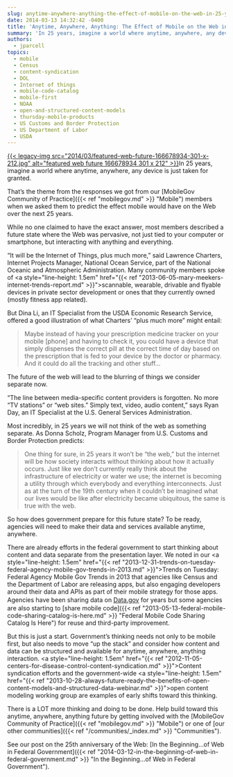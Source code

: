 ```yaml
---
slug: anytime-anywhere-anything-the-effect-of-mobile-on-the-web-in-25-years
date: 2014-03-13 14:32:42 -0400
title: 'Anytime, Anywhere, Anything: The Effect of Mobile on the Web in 25 Years'
summary: 'In 25 years, imagine a world where anytime, anywhere, any device is just taken for granted. That’s the theme from the responses we got from our Mobile Gov Community of Practice members when we asked them to predict the effect mobile would have on the Web'
authors:
  - jparcell
topics:
  - mobile
  - Census
  - content-syndication
  - DOL
  - Internet of things
  - mobile-code-catalog
  - mobile-first
  - NOAA
  - open-and-structured-content-models
  - thursday-mobile-products
  - US Customs and Border Protection
  - US Department of Labor
  - USDA
---
```


<p dir="ltr">
  <a href="https://s3.amazonaws.com/digitalgov/_legacy-img/2014/03/featured-web-future-166678934-301-x-212.jpg">{{< legacy-img src="2014/03/featured-web-future-166678934-301-x-212.jpg" alt="featured web future 166678934 301 x 212" >}}</a>In 25 years, imagine a world where anytime, anywhere, any device is just taken for granted.
</p>

That’s the theme from the responses we got from our [MobileGov Community of Practice]({{< ref "mobilegov.md" >}} "Mobile") members when we asked them to predict the effect mobile would have on the Web over the next 25 years.

While no one claimed to have the exact answer, most members described a future state where the Web was pervasive, not just tied to your computer or smartphone, but interacting with anything and everything.

“It will be the Internet of Things, plus much more,” said Lawrence Charters, Internet Projects Manager, National Ocean Service, part of the National Oceanic and Atmospheric Administration. Many community members spoke of <a style="line-height: 1.5em" href="{{< ref "2013-06-05-mary-meekers-internet-trends-report.md" >}}">scannable, wearable, drivable and flyable</a> devices in private sector development or ones that they currently owned (mostly fitness app related).

But Dina Li, an IT Specialist from the USDA Economic Research Service, offered a good illustration of what Charters&#8217; “plus much more” might entail:

> Maybe instead of having your prescription medicine tracker on your mobile [phone] and having to check it, you could have a device that simply dispenses the correct pill at the correct time of day based on the prescription that is fed to your device by the doctor or pharmacy. And it could do all the tracking and other stuff…

The future of the web will lead to the blurring of things we consider separate now.

“The line between media-specific content providers is forgotten. No more &#8220;TV stations&#8221; or &#8220;web sites.&#8221; Simply text, video, audio content,” says Ryan Day, an IT Specialist at the U.S. General Services Administration.

Most incredibly, in 25 years we will not think of the web as something separate. As Donna Scholz, Program Manager from U.S. Customs and Border Protection predicts:

> One thing for sure, in 25 years it won&#8217;t be &#8220;the web,&#8221; but the internet will be how society interacts without thinking about how it actually occurs. Just like we don&#8217;t currently really think about the infrastructure of electricity or water we use; the internet is becoming a utility through which everybody and everything interconnects. Just as at the turn of the 19th century when it couldn&#8217;t be imagined what our lives would be like after electricity became ubiquitous, the same is true with the web.

So how does government prepare for this future state? To be ready, agencies will need to make their data and services available anytime, anywhere.

There are already efforts in the federal government to start thinking about content and data separate from the presentation layer. We noted in our <a style="line-height: 1.5em" href="{{< ref "2013-12-31-trends-on-tuesday-federal-agency-mobile-gov-trends-in-2013.md" >}}">Trends on Tuesday: Federal Agency Mobile Gov Trends in 2013</a> that agencies like Census and the Department of Labor are releasing apps, but also engaging developers around their data and APIs as part of their mobile strategy for those apps. Agencies have been sharing data on <a style="line-height: 1.5em" href="http://www.data.gov">Data.gov</a> for years but some agencies are also starting to [share mobile code]({{< ref "2013-05-13-federal-mobile-code-sharing-catalog-is-here.md" >}} "Federal Mobile Code Sharing Catalog Is Here") for reuse and third-party improvement.

But this is just a start. Government’s thinking needs not only to be mobile first, but also needs to move “up the stack” and consider how content and data can be structured and available for anytime, anywhere, anything interaction. <a style="line-height: 1.5em" href="{{< ref "2012-11-05-centers-for-disease-control-content-syndication.md" >}}">Content syndication</a> efforts and the government-wide <a style="line-height: 1.5em" href="{{< ref "2013-10-28-always-future-ready-the-benefits-of-open-content-models-and-structured-data-webinar.md" >}}">open content modeling working group</a> are examples of early shifts toward this thinking.

There is a LOT more thinking and doing to be done. Help build toward this anytime, anywhere, anything future by getting involved with the [MobileGov Community of Practice]({{< ref "mobilegov.md" >}} "Mobile") or one of [our other communities]({{< ref "/communities/_index.md" >}} "Communities").

See our post on the 25th anniversary of the Web: [In the Beginning…of Web in Federal Government]({{< ref "2014-03-12-in-the-beginning-of-web-in-federal-government.md" >}} "In the Beginning…of Web in Federal Government").

 